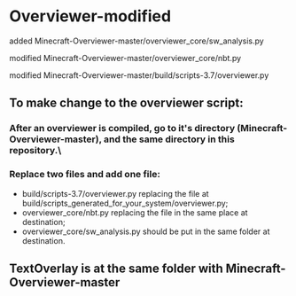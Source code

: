 # Overviewer-modified
added Minecraft-Overviewer-master/overviewer_core/sw_analysis.py

modified Minecraft-Overviewer-master/overviewer_core/nbt.py

modified Minecraft-Overviewer-master/build/scripts-3.7/overviewer.py


## To make change to the overviewer script:
### After an overviewer is compiled, go to it's directory (Minecraft-Overviewer-master), and the same directory in this repository.\
### Replace two files and add one file: 
- build/scripts-3.7/overviewer.py replacing the file at build/scripts_generated_for_your_system/overviewer.py;
- overviewer_core/nbt.py replacing the file in the same place at destination; 
- overviewer_core/sw_analysis.py should be put in the same folder at destination.

## TextOverlay is at the same folder with Minecraft-Overviewer-master
